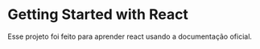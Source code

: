 # Getting Started with React

Esse projeto foi feito para aprender react usando a documentação oficial.